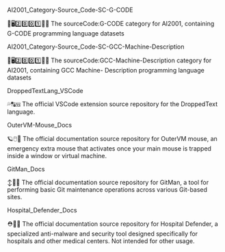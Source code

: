 
AI2001_Category-Source_Code-SC-G-CODE

🧠️🖥️2️⃣️0️⃣️0️⃣️1️⃣️💾️📜️ The sourceCode:G-CODE category for AI2001, containing G-CODE programming language datasets

AI2001_Category-Source_Code-SC-GCC-Machine-Description

🧠️🖥️2️⃣️0️⃣️0️⃣️1️⃣️💾️📜️ The sourceCode:GCC-Machine-Description category for AI2001, containing GCC Machine- Description programming language datasets

DroppedTextLang_VSCode

💦️🔠️🆚️ The official VSCode extension source repository for the DroppedText language.

OuterVM-Mouse_Docs

🪐️🖱️📖️ The official documentation source repository for OuterVM mouse, an emergency extra mouse that activates once your main mouse is trapped inside a window or virtual machine.

GitMan_Docs

↕️💼️📖️ The official documentation source repository for GitMan, a tool for performing basic Git maintenance operations across various Git-based sites.

Hospital_Defender_Docs

⛑️🏥️📖️ The official documentation source repository for Hospital Defender, a specialized anti-malware and security tool designed specifically for hospitals and other medical centers. Not intended for other usage.

